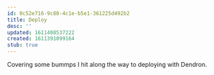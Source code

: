 ```yaml
---
id: 0c52e716-9c80-4c1e-b5e1-361225d492b2
title: Deploy
desc: ''
updated: 1611408537222
created: 1611391099164
stub: true
---
```


Covering some bummps I hit along the way to deploying with Dendron.
